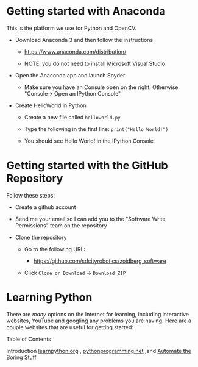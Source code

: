 Getting started with Anaconda
==============================

This is the platform we use for Python and OpenCV.

* Download Anaconda 3 and then follow the instructions:

  * https://www.anaconda.com/distribution/

  * NOTE: you do not need to install Microsoft Visual Studio

* Open the Anaconda app and launch Spyder

  * Make sure you have an Consule open on the right. Otherwise "Console-> Open an IPython Console"

* Create HelloWorld in Python

  * Create a new file called `helloworld.py`

  * Type the following in the first line: `print("Hello World!")`

  * You should see Hello World! in the IPython Console


Getting started with the GitHub Repository
============================================

Follow these steps:

* Create a github account

* Send me your email so I can add you to the "Software Write Permissions" team on the repository

* Clone the repository

  * Go to the following URL:

    * https://github.com/sdcityrobotics/zoidberg_software

  * Click `Clone or Download` -> `Download ZIP`

 # **Learning Python**

 There are *many* options on the Internet for learning, including interactive websites, YouTube and googling any problems you are having. Here are a couple websites that are useful for getting started:

Table of Contents

Introduction
[learnpython.org](https://www.learnpython.org/) , [pythonprogramming.net](https://pythonprogramming.net/introduction-learn-python-3-tutorials/) ,and [Automate the Boring Stuff](https://automatetheboringstuff.com)


